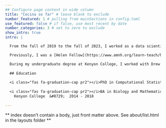 ```yaml
---
## Configure page content in wide column
title: "Cecina so far" # leave blank to exclude
number_featured: 1 # pulling from mainSections in config.toml
use_featured: false # if false, use most recent by date
number_categories: 3 # set to zero to exclude
show_intro: true
intro: |

  From the fall of 2019 to the fall of 2023, I worked as a data scientist at [Spring Health](https://www.springhealth.com/), a start-up delivering precision mental healthcare. I worked to understand the impact of therapy and psychiatry appointments on patients' depression and anxiety, as well as analyzing member behavior as part of the Member Experience team.

  Previously, I was a [Helen Fellow](https://www.amnh.org/learn-teach/higher-education/helen-fellowship) at the American Museum of Natural History. I worked with Mary Blair in the Center for Biodiversity and Conservation on the open-source species distribution modeling software [Wallace](https://wallaceecomod.github.io/). In addition to working on testing and expanding the Wallace software, I modeled the distributions of three species of three-toed sloths to better understand the biogeography of these species.

  During my undergraduate degree at Kenyon College, I worked with Drew Kerkhoff in the [Kenyon Macroecology Laboratory](https://kerkhofflab.org/). As a Kenyon Summer Science Scholar in 2016, I collaborated with researchers at the University of Arizona and Oxford University to develop and test new hypervolume methods for quantifying plant functional diversity and environmental niches. My senior honors thesis used these hypervolume methods to compare dimensionless life history stratgies across tetrapods to examine how these traits have evolved in response to different evolutionary pressures.
  
  ## Education
  
  <i class="fas fa-graduation-cap pr2"></i>PhD in Computational Statistics and Data Science &#8729; University of Bristol  &#8729;  2023 - present
  
  <i class="fas fa-graduation-cap pr2"></i>BA in Biology and Mathematics  &#8729;
    Kenyon College  &#8729;  2014 - 2018
  
---
```


** index doesn't contain a body, just front matter above.
See about/list.html in the layouts folder **